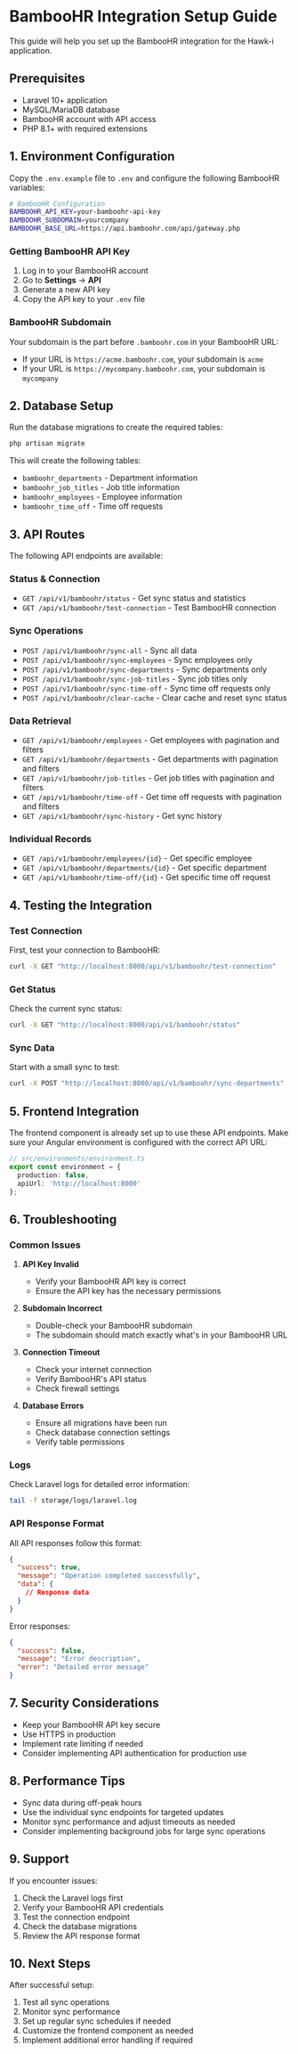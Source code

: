 # BambooHR Integration Setup Guide

This guide will help you set up the BambooHR integration for the Hawk-i application.

## Prerequisites

- Laravel 10+ application
- MySQL/MariaDB database
- BambooHR account with API access
- PHP 8.1+ with required extensions

## 1. Environment Configuration

Copy the `.env.example` file to `.env` and configure the following BambooHR variables:

```bash
# BambooHR Configuration
BAMBOOHR_API_KEY=your-bamboohr-api-key
BAMBOOHR_SUBDOMAIN=yourcompany
BAMBOOHR_BASE_URL=https://api.bamboohr.com/api/gateway.php
```

### Getting BambooHR API Key

1. Log in to your BambooHR account
2. Go to **Settings** → **API**
3. Generate a new API key
4. Copy the API key to your `.env` file

### BambooHR Subdomain

Your subdomain is the part before `.bamboohr.com` in your BambooHR URL:
- If your URL is `https://acme.bamboohr.com`, your subdomain is `acme`
- If your URL is `https://mycompany.bamboohr.com`, your subdomain is `mycompany`

## 2. Database Setup

Run the database migrations to create the required tables:

```bash
php artisan migrate
```

This will create the following tables:
- `bamboohr_departments` - Department information
- `bamboohr_job_titles` - Job title information  
- `bamboohr_employees` - Employee information
- `bamboohr_time_off` - Time off requests

## 3. API Routes

The following API endpoints are available:

### Status & Connection
- `GET /api/v1/bamboohr/status` - Get sync status and statistics
- `GET /api/v1/bamboohr/test-connection` - Test BambooHR connection

### Sync Operations
- `POST /api/v1/bamboohr/sync-all` - Sync all data
- `POST /api/v1/bamboohr/sync-employees` - Sync employees only
- `POST /api/v1/bamboohr/sync-departments` - Sync departments only
- `POST /api/v1/bamboohr/sync-job-titles` - Sync job titles only
- `POST /api/v1/bamboohr/sync-time-off` - Sync time off requests only
- `POST /api/v1/bamboohr/clear-cache` - Clear cache and reset sync status

### Data Retrieval
- `GET /api/v1/bamboohr/employees` - Get employees with pagination and filters
- `GET /api/v1/bamboohr/departments` - Get departments with pagination and filters
- `GET /api/v1/bamboohr/job-titles` - Get job titles with pagination and filters
- `GET /api/v1/bamboohr/time-off` - Get time off requests with pagination and filters
- `GET /api/v1/bamboohr/sync-history` - Get sync history

### Individual Records
- `GET /api/v1/bamboohr/employees/{id}` - Get specific employee
- `GET /api/v1/bamboohr/departments/{id}` - Get specific department
- `GET /api/v1/bamboohr/time-off/{id}` - Get specific time off request

## 4. Testing the Integration

### Test Connection

First, test your connection to BambooHR:

```bash
curl -X GET "http://localhost:8000/api/v1/bamboohr/test-connection"
```

### Get Status

Check the current sync status:

```bash
curl -X GET "http://localhost:8000/api/v1/bamboohr/status"
```

### Sync Data

Start with a small sync to test:

```bash
curl -X POST "http://localhost:8000/api/v1/bamboohr/sync-departments"
```

## 5. Frontend Integration

The frontend component is already set up to use these API endpoints. Make sure your Angular environment is configured with the correct API URL:

```typescript
// src/environments/environment.ts
export const environment = {
  production: false,
  apiUrl: 'http://localhost:8000'
};
```

## 6. Troubleshooting

### Common Issues

1. **API Key Invalid**
   - Verify your BambooHR API key is correct
   - Ensure the API key has the necessary permissions

2. **Subdomain Incorrect**
   - Double-check your BambooHR subdomain
   - The subdomain should match exactly what's in your BambooHR URL

3. **Connection Timeout**
   - Check your internet connection
   - Verify BambooHR's API status
   - Check firewall settings

4. **Database Errors**
   - Ensure all migrations have been run
   - Check database connection settings
   - Verify table permissions

### Logs

Check Laravel logs for detailed error information:

```bash
tail -f storage/logs/laravel.log
```

### API Response Format

All API responses follow this format:

```json
{
  "success": true,
  "message": "Operation completed successfully",
  "data": {
    // Response data
  }
}
```

Error responses:

```json
{
  "success": false,
  "message": "Error description",
  "error": "Detailed error message"
}
```

## 7. Security Considerations

- Keep your BambooHR API key secure
- Use HTTPS in production
- Implement rate limiting if needed
- Consider implementing API authentication for production use

## 8. Performance Tips

- Sync data during off-peak hours
- Use the individual sync endpoints for targeted updates
- Monitor sync performance and adjust timeouts as needed
- Consider implementing background jobs for large sync operations

## 9. Support

If you encounter issues:

1. Check the Laravel logs first
2. Verify your BambooHR API credentials
3. Test the connection endpoint
4. Check the database migrations
5. Review the API response format

## 10. Next Steps

After successful setup:

1. Test all sync operations
2. Monitor sync performance
3. Set up regular sync schedules if needed
4. Customize the frontend component as needed
5. Implement additional error handling if required
